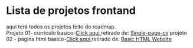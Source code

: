 # Lista de projetos frontand
aqui terá todos os projetos feito do roadmap.<br>
Projeto 01- curriculo basico-<a href="https://github.com/Lucaspanda1/roadmap/tree/main/projetosfrontand/curriculo%20basico">Click aqui </a>
retirado de: <a href="https://roadmap.sh/projects/single-page-cv">Single-page-cv</a>
projeto 02 - pagina html basico-<a href="https://github.com/Lucaspanda1/roadmap/tree/main/projetosfrontand/Site%20HTML%20b%C3%A1sico">Click aqui </a>
retirado de: <a href="https://roadmap.sh/projects/basic-html-website">Basic HTML Website</a>

